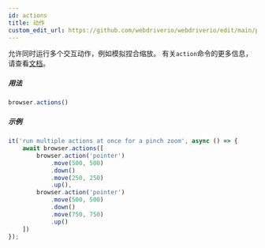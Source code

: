 ```yaml
---
id: actions
title: 动作
custom_edit_url: https://github.com/webdriverio/webdriverio/edit/main/packages/webdriverio/src/commands/browser/actions.ts
---
```


允许同时运行多个交互动作，例如模拟捏合缩放。
有关`action`命令的更多信息，请查看[文档](/docs/api/browser/action)。

##### 用法

```js
browser.actions()
```

##### 示例

```js title="action.js"
it('run multiple actions at once for a pinch zoom', async () => {
    await browser.actions([
        browser.action('pointer')
            .move(500, 500)
            .down()
            .move(250, 250)
            .up(),
        browser.action('pointer')
            .move(500, 500)
            .down()
            .move(750, 750)
            .up()
    ])
});
```
